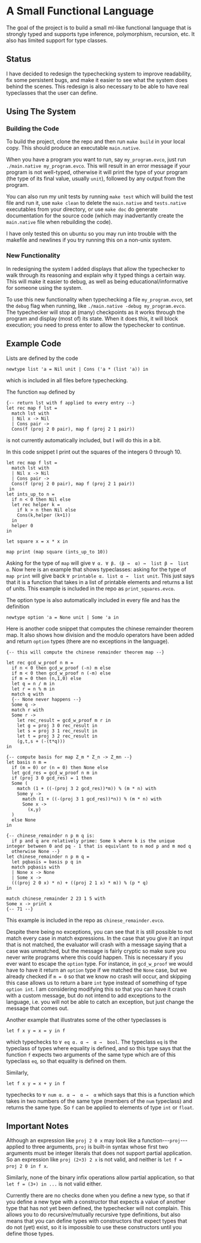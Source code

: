 # A Small Functional Language
The goal of the project is to build a small ml-like functional language that is strongly typed and supports type inference, polymorphism, recursion, etc.
It also has limited support for type classes.

## Status

I have decided to redesign the typechecking system to improve readability, fix some persistent bugs, and make it easier to see what the system does behind the scenes.
This redesign is also necessary to be able to have real typeclasses that the user can define.

## Using The System

### Building the Code

To build the project, clone the repo and then run `make build` in your local copy.
This should produce an executable `main.native`.

When you have a program you want to run, say `my_program.evco`, just run `./main.native my_program.evco`.
This will result in an error message if your program is not well-typed, otherwise it will print the type of your program (the type of its final value, usually `unit`), followed by any output from the program.

You can also run my unit tests by running `make test` which will build the test file and run it, use `make clean` to delete the `main.native` and `tests.native` executables from your directory, or use `make doc` do generate documentation for the source code (which may inadvertantly create the `main.native` file when rebuilding the code).

I have only tested this on ubuntu so you may run into trouble with the makefile and newlines if you try running this on a non-unix system.

### New Functionality

In redesigning the system I added displays that allow the typechecker to walk through its reasoning and explain why it typed things a certain way.
This will make it easier to debug, as well as being educational/informative for someone using the system.

To use this new functionality when typechecking a file `my_program.evco`, set the `debug` flag when running, like `./main.native -debug my_program.evco`.
The typechecker will stop at (many) checkpoints as it works through the program and display (most of) its state.
When it does this, it will block execution; you need to press enter to allow the typechecker to continue.

## Example Code

Lists are defined by the code

```
newtype list 'a = Nil unit | Cons ('a * (list 'a)) in
```
which is included in all files before typechecking.

The function `map` defined by

```
{-- return lst with f applied to every entry --}
let rec map f lst =  
  match lst with    
  | Nil x -> Nil    
  | Cons pair ->   
  Cons(f (proj 2 0 pair), map f (proj 2 1 pair))
```
is not currently automatically included, but I will do this in a bit.

In this code snippet I print out the squares of the integers 0 through 10.

```evcolang
let rec map f lst =  
  match lst with    
  | Nil x -> Nil    
  | Cons pair ->   
  Cons(f (proj 2 0 pair), map f (proj 2 1 pair))
 in
let ints_up_to n =
  if n < 0 then Nil else
  let rec helper k =
    if k > n then Nil else
    Cons(k,helper (k+1))
  in
  helper 0
in

let square x = x * x in

map print (map square (ints_up_to 10))

```

Asking for the type of `map` will give `∀ α. ∀ β. (β →  α) →  list β →  list α`.
Now here is an example that shows typeclasses: asking for the type of `map print` will give back `∀ printable α. list α →  list unit`.
This just says that it is a function that takes in a list of printable elements and returns a list of units.
This example is included in the repo as `print_squares.evco`.

The option type is also automatically included in every file and has the definition
```
newtype option 'a = None unit | Some 'a in
```

Here is another code snippet that computes the chinese remainder theorem map. It also shows how division and the modulo operators have been added and return `option` types (there are no exceptions in the language).


```
{-- this will compute the chinese remainder theorem map --}

let rec gcd_w_proof n m =
  if n < 0 then gcd_w_proof (-n) m else
  if m < 0 then gcd_w_proof n (-m) else
  if m = 0 then (n,1,0) else
  let q = n / m in
  let r = n % m in
  match q with
  {-- None never happens --}
  Some q ->
  match r with
  Some r ->
    let rec_result = gcd_w_proof m r in
    let g = proj 3 0 rec_result in
    let s = proj 3 1 rec_result in
    let t = proj 3 2 rec_result in
    (g,t,s + (-(t*q)))
in

{-- compute basis for map Z_m * Z_n -> Z_mn --}
let basis n m =
  if (m = 0) or (n = 0) then None else
  let gcd_res = gcd_w_proof n m in
  if (proj 3 0 gcd_res) = 1 then
  Some (
    match (1 + ((-(proj 3 2 gcd_res))*m)) % (m * n) with
    Some y ->
      match (1 + ((-(proj 3 1 gcd_res))*n)) % (m * n) with
      Some x ->
        (x,y)
  )
  else None
in

{-- chinese_remainder n p m q is:
  if p and q are relatively prime: Some k where k is the unique integer between 0 and pq - 1 that is equivlant to n mod p and m mod q
  otherwise None --}
let chinese_remainder n p m q =
  let pqbasis = basis p q in
  match pqbasis with
  | None x -> None
  | Some x ->
  (((proj 2 0 x) * n) + ((proj 2 1 x) * m)) % (p * q)
in

match chinese_remainder 2 23 1 5 with
Some x -> print x
{-- 71 --}
```

This example is included in the repo as `chinese_remainder.evco`.

Despite there being no exceptions, you can see that it is still possible to not match every case in match expressions.
In the case that you give it an input that is not matched, the evaluator will crash with a message saying that a case was unmatched, but the message is fairly cryptic so make sure you never write programs where this could happen.
This is necessary if you ever want to escape the `option` type.
For instance, in `gcd_w_proof` we would have to have it return an `option` type if we matched the `None` case, but we already checked if `m = 0` so that we know no crash will occur, and skipping this case allows us to return a bare `int` type instead of something of type `option int`.
I am considering modifying this so that you can have it crash with a custom message, but do not intend to add exceptions to the language, i.e. you will not be able to catch an exception, but just change the message that comes out.

Another example that illustrates some of the other typeclasses is
```
let f x y = x = y in f
```

which typechecks to `∀ eq α. α →  α →  bool`.
The typeclass `eq` is the typeclass of types where equality is defined, and so this type says that the function `f` expects two arguments of the same type which are of this typeclass `eq`, so that equality is defined on them.

Similarly,
```
let f x y = x + y in f
```
typechecks to `∀ num α. α →  α →  α` which says that this is a function which takes in two numbers of the same type (members of the `num` typeclass) and returns the same type. So `f` can be applied to elements of type `int` or `float`.

## Important Notes

Although an expression like `proj 2 0 x` may look like a function---`proj`---applied to three arguments, `proj` is built-in syntax whose first two arguments must be integer literals that does not support partial application. So an expression like `proj (2+3) 2 x` is not valid, and neither is `let f = proj 2 0 in f x`.

Similarly, none of the binary infix operations allow partial application, so that `let f = (3+) in ...` is not valid either.

Currently there are no checks done when you define a new type, so that if you define a new type with a constructor that expects a value of another type that has not yet been defined, the typechecker will not complain.
This allows you to do recursive/mutually recursive type definitions, but also means that you can define types with constructors that expect types that do not (yet) exist, so it is impossible to use these constructors until you define those types.
